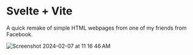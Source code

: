 # Svelte + Vite

A quick remake of simple HTML webpages from one of my friends from Facebook.

![Screenshot 2024-02-07 at 11 16 46 AM](https://github.com/melvinchia3636/Books/assets/64565584/93cdcaa4-abc4-4612-9774-0009e5983749)
